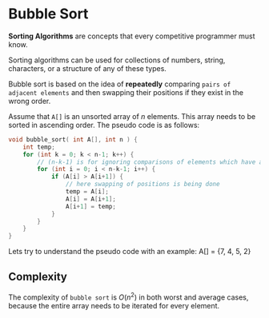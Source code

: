# Bubble Sort

__Sorting Algorithms__ are concepts that every competitive programmer must know.

Sorting algorithms can be used for collections of numbers, string, characters, or a structure of any of these types.

Bubble sort is based on the idea of __repeatedly__ comparing `pairs of adjacent elements` and then swapping their positions if they exist in the wrong order.

Assume that `A[]` is an unsorted array of _n_ elements. This array needs to be sorted in ascending order. The pseudo code is as follows:

```c++
void bubble_sort( int A[], int n ) {
    int temp;
    for (int k = 0; k < n-1; k++) {
        // (n-k-1) is for ignoring comparisons of elements which have already been compared in earlier iterations
        for (int i = 0; i < n-k-1; i++) {
            if (A[i] > A[i+1]) {
                // here swapping of positions is being done
                temp = A[i];
                A[i] = A[i+1];
                A[i+1] = temp;
            }
        }
    }
}
```

Lets try to understand the pseudo code with an example: A[] = {7, 4, 5, 2}

## Complexity

The complexity of `bubble sort` is $O(n^2)$ in both worst and average cases, because the entire array needs to be iterated for every element.